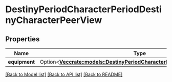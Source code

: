 # DestinyPeriodCharacterPeriodDestinyCharacterPeerView

## Properties

Name | Type | Description | Notes
------------ | ------------- | ------------- | -------------
**equipment** | Option<[**Vec<crate::models::DestinyPeriodCharacterPeriodDestinyItemPeerView>**](Destiny.Character.DestinyItemPeerView.md)> |  | [optional]

[[Back to Model list]](../README.md#documentation-for-models) [[Back to API list]](../README.md#documentation-for-api-endpoints) [[Back to README]](../README.md)


